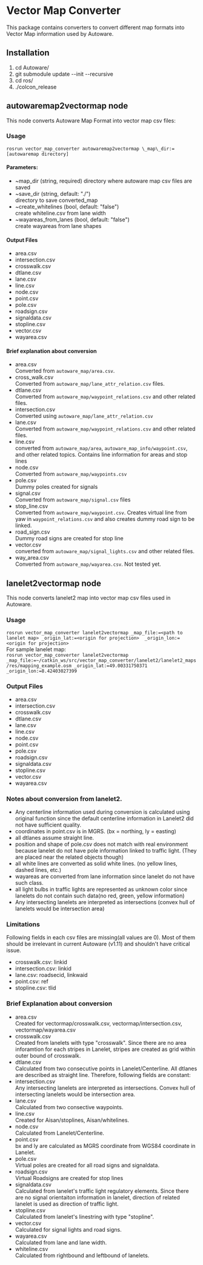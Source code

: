 # Vector Map Converter
This package contains converters to convert different map formats into Vector Map information used by Autoware.

## Installation
1. cd Autoware/
2. git submodule update --init --recursive
3. cd ros/
4. ./colcon_release

## autowaremap2vectormap node
This node converts Autoware Map Format into vector map csv files:

### Usage
`rosrun vector_map_converter autowaremap2vectormap \_map\_dir:=[autowaremap directory]`

#### Parameters:
- ~map_dir (string, required)
  directory where autoware map csv files are saved
- ~save_dir (string, default: "./")<br>
directory to save converted_map
- ~create_whitelines (bool, default: "false") <br>
create whiteline.csv from lane width
- ~wayareas_from_lanes (bool, default: "false") <br>
create wayareas from lane shapes


#### Output Files
- area.csv
- intersection.csv
- crosswalk.csv
- dtlane.csv
- lane.csv
- line.csv
- node.csv
- point.csv
- pole.csv
- roadsign.csv
- signaldata.csv
- stopline.csv
- vector.csv
- wayarea.csv

#### Brief explanation about conversion
+ area.csv <br>
Converted from `autoware_map/area.csv`.
+ cross_walk.csv <br>
Converted from `autoware_map/lane_attr_relation.csv` files.
+ dtlane.csv <br>
Converted from `autoware_map/waypoint_relations.csv` and other related files.   
+ intersection.csv <br>
Converted using `autoware_map/lane_attr_relation.csv`
+ lane.csv <br>
Converted from `autoware_map/waypoint_relations.csv` and other related files.   
+ line.csv <br>
converted from `autoware_map/area`, `autoware_map_info/waypoint.csv`, and other related topics. Contains line information for areas and stop lines
+ node.csv<br>
Converted from `autoware_map/waypoints.csv`
+ pole.csv <br>
Dummy poles created for signals
+ signal.csv <br>
Converted from `autoware_map/signal.csv` files
+ stop_line.csv <br>
Converted from `autoware_map/waypoint.csv`. Creates virtual line from yaw in `waypoint_relations.csv` and also creates dummy road sign to be linked.
+ road_sign.csv <br>
Dummy road signs are created for stop line
+ vector.csv  <br>
converted from `autoware_map/signal_lights.csv` and other related files.
+ way_area.csv <br>
Converted from `autoware_map/wayarea.csv`. Not tested yet.

## lanelet2vectormap node
This node converts lanelet2 map into vector map csv files used in Autoware.
### Usage
`rosrun vector_map_converter lanelet2vectormap _map_file:=<path to lanelet map> _origin_lat:=<origin for projection>  _origin_lon:=<origin for projection>`<br>
For sample lanelet map:<br>
`rosrun vector_map_converter lanelet2vectormap _map_file:=~/catkin_ws/src/vector_map_converter/lanelet2/lanelet2_maps/res/mapping_example.osm _origin_lat:=49.00331750371  _origin_lon:=8.42403027399`

### Output Files
- area.csv
- intersection.csv
- crosswalk.csv
- dtlane.csv
- lane.csv
- line.csv
- node.csv
- point.csv
- pole.csv
- roadsign.csv
- signaldata.csv
- stopline.csv
- vector.csv
- wayarea.csv

### Notes about conversion from lanelet2.
- Any centerline information used during conversion is calculated using original function since the default centerline information in Lanelet2 did not have sufficient quality.
- coordinates in point.csv is in MGRS. (bx = northing, ly = easting)
- all dtlanes assume straight line.
- position and shape of pole.csv does not match with real environment because lanelet do not have pole information linked to traffic light. (They are placed near the related objects though)
- all white lines are converted as solid white lines. (no yellow lines, dashed lines, etc.)
- wayareas are converted from lane information since lanelet do not have such class.
- all light bulbs in traffic lights are represented as unknown color since lanelets do not contain such data(no red, green, yellow information)
- Any intersecting lanelets are interpreted as intersections (convex hull of lanelets would be intersection area)

### Limitations
Following fields in each csv files are missing(all values are 0). Most of them should be irrelevant in current Autoware (v1.11) and shouldn't have critical issue.
- crosswalk.csv: linkid
- intersection.csv: linkid
- lane.csv: roadsecid, linkwaid
- point.csv: ref
- stopline.csv: tlid

### Brief Explanation about conversion
+ area.csv<br>
Created for vectormap/crosswalk.csv, vectormap/intersection.csv, vectormap/wayarea.csv
+ crosswalk.csv<br>
Created from lanelets with type "crosswalk".
Since there are no area inforamtion for each stripes in Lanelet, stripes are created as grid within outer bound of crosswalk.
+ dtlane.csv<br>
Calculated from two consecutive points in Lanelet/Centerline.
All dtlanes are described as straight line.
Therefore, following fields are constant:
+ intersection.csv<br>
Any intersecting lanelets are interpreted as intersections.
Convex hull of intersecting lanelets would be intersection area.
+ lane.csv<br>
Calculated from two consective waypoints.
+ line.csv<br>
Created for Aisan/stoplines, Aisan/whitelines.
+ node.csv<br>
Calculated from Lanelet/Centerline.
+ point.csv<br>
bx and ly are calculated as MGRS coordinate from WGS84 coordinate in Lanelet.
+ pole.csv<br>
Virtual poles are created for all road signs and signaldata.
+ roadsign.csv <br>
Virtual Roadsigns are created for stop lines
+ signaldata.csv<br>
Calculated from lanelet's traffic light regulatory elements.
Since there are no signal orientaiton information in lanelet,  direction of related lanelet is used as direction of traffic light.
+ stopline.csv<br>
Calculated from lanelet's linestring with type "stopline".
+ vector.csv<br>
Calculated for signal lights and road signs.
+ wayarea.csv<br>
Calculated from lane and lane width.
+ whiteline.csv<br>
Calculated from rightbound and leftbound of lanelets.
